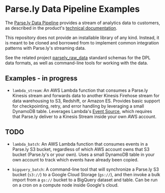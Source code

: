 # Parse.ly Data Pipeline Examples

The [Parse.ly Data Pipeline](http://parse.ly/data-pipeline) provides a stream
of analytics data to customers, as described in the product's [technical
documentation](http://www.parsely.com/help/rawdata/pipeline/).

This repository does not provide an installable library of any kind. Instead,
it is meant to be cloned and borrowed from to implement common integration
patterns with Parse.ly's streaming data.

See the related project
[parsely_raw_data](https://github.com/Parsely/parsely_raw_data) standard
schemas for the DPL data formats, as well as command-line tools for working
with the data.

## Examples - in progress

- `lambda_stream`: An AWS Lambda function that consumes a Parse.ly Kinesis stream and forwards data to another Kinesis Firehose stream for data warehousing to S3, Redshift, or Amazon ES. Provides basic support for checkpointing, retry, and error handling by leveraging a small DynamoDB table. Leverages Lambda's [Event Source](http://docs.aws.amazon.com/lambda/latest/dg/invoking-lambda-function.html#supported-event-source-kinesis-streams), which requires that Parse.ly deliver to a Kinesis Stream inside your own AWS account.

## TODO

- `lambda_batch`: An AWS Lambda function that consumes events in a Parse.ly S3 bucket, regardless of which AWS account owns that S3 bucket (Parse.ly's or your own). Uses a small DynamoDB table in your own account to track which events have already been copied.

- `bigquery_batch`: A command-line tool that will synchronize a Parse.ly S3 bucket (`s3://`) to a Google Cloud Storage (`gs://`), and then invoke a bulk import from a `gs://` bucket to a BigQuery dataset and table. Can be run on a cron on a compute node inside Google's cloud.
